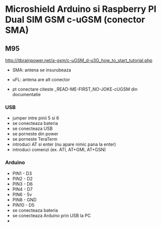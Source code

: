 # Microshield Arduino si Raspberry PI Dual SIM GSM c-uGSM (conector SMA)
## M95
http://itbrainpower.net/a-gsm/c-uGSM_d-u3G_how_to_start_tutorial.php

- SMA: antena se insurubeaza
- uFL: antena are alt conector

- pt conectare citeste _READ-ME-FIRST_NO-JOKE-cUGSM din documentatie
### USB
- jumper intre pinii 5 si 6
- se conecteaza bateria
- se conecteaza USB
- se porneste din power
- se porneste TeraTerm
- introduci AT si enter (nu apare nimic pana la enter)
- introduci comenzi (ex. ATI, AT+GMI, AT+GSN)
### Arduino
- PIN1 - D3
- PIN2 - D2
- PIN3 - D6
- PIN4 - D7
- PIN6 - 5v
- PIN8 - GND
- PIN10 - D5
- se conecteaza bateria
- se conecteaza Arduino prin USB la PC
- 
